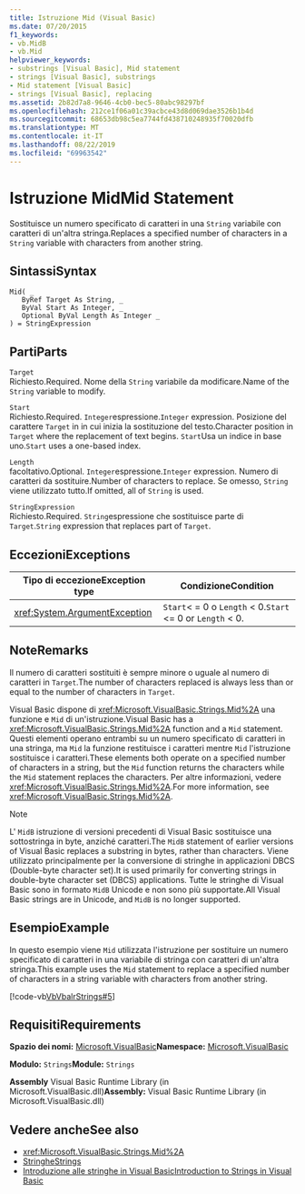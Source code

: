 ```yaml
---
title: Istruzione Mid (Visual Basic)
ms.date: 07/20/2015
f1_keywords:
- vb.MidB
- vb.Mid
helpviewer_keywords:
- substrings [Visual Basic], Mid statement
- strings [Visual Basic], substrings
- Mid statement [Visual Basic]
- strings [Visual Basic], replacing
ms.assetid: 2b82d7a8-9646-4cb0-bec5-80abc98297bf
ms.openlocfilehash: 212ce1f06a01c39acbce43d8d069dae3526b1b4d
ms.sourcegitcommit: 68653db98c5ea7744fd438710248935f70020dfb
ms.translationtype: MT
ms.contentlocale: it-IT
ms.lasthandoff: 08/22/2019
ms.locfileid: "69963542"
---
```

# <a name="mid-statement"></a><span data-ttu-id="58f00-102">Istruzione Mid</span><span class="sxs-lookup"><span data-stu-id="58f00-102">Mid Statement</span></span>
<span data-ttu-id="58f00-103">Sostituisce un numero specificato di caratteri in una `String` variabile con caratteri di un'altra stringa.</span><span class="sxs-lookup"><span data-stu-id="58f00-103">Replaces a specified number of characters in a `String` variable with characters from another string.</span></span>  
  
## <a name="syntax"></a><span data-ttu-id="58f00-104">Sintassi</span><span class="sxs-lookup"><span data-stu-id="58f00-104">Syntax</span></span>  
  
```  
Mid( _  
   ByRef Target As String, _  
   ByVal Start As Integer, _  
   Optional ByVal Length As Integer _  
) = StringExpression  
```  
  
## <a name="parts"></a><span data-ttu-id="58f00-105">Parti</span><span class="sxs-lookup"><span data-stu-id="58f00-105">Parts</span></span>  
 `Target`  
 <span data-ttu-id="58f00-106">Richiesto.</span><span class="sxs-lookup"><span data-stu-id="58f00-106">Required.</span></span> <span data-ttu-id="58f00-107">Nome della `String` variabile da modificare.</span><span class="sxs-lookup"><span data-stu-id="58f00-107">Name of the `String` variable to modify.</span></span>  
  
 `Start`  
 <span data-ttu-id="58f00-108">Richiesto.</span><span class="sxs-lookup"><span data-stu-id="58f00-108">Required.</span></span> <span data-ttu-id="58f00-109">`Integer`espressione.</span><span class="sxs-lookup"><span data-stu-id="58f00-109">`Integer` expression.</span></span> <span data-ttu-id="58f00-110">Posizione del carattere `Target` in in cui inizia la sostituzione del testo.</span><span class="sxs-lookup"><span data-stu-id="58f00-110">Character position in `Target` where the replacement of text begins.</span></span> <span data-ttu-id="58f00-111">`Start`Usa un indice in base uno.</span><span class="sxs-lookup"><span data-stu-id="58f00-111">`Start` uses a one-based index.</span></span>  
  
 `Length`  
 <span data-ttu-id="58f00-112">facoltativo.</span><span class="sxs-lookup"><span data-stu-id="58f00-112">Optional.</span></span> <span data-ttu-id="58f00-113">`Integer`espressione.</span><span class="sxs-lookup"><span data-stu-id="58f00-113">`Integer` expression.</span></span> <span data-ttu-id="58f00-114">Numero di caratteri da sostituire.</span><span class="sxs-lookup"><span data-stu-id="58f00-114">Number of characters to replace.</span></span> <span data-ttu-id="58f00-115">Se omesso, `String` viene utilizzato tutto.</span><span class="sxs-lookup"><span data-stu-id="58f00-115">If omitted, all of `String` is used.</span></span>  
  
 `StringExpression`  
 <span data-ttu-id="58f00-116">Richiesto.</span><span class="sxs-lookup"><span data-stu-id="58f00-116">Required.</span></span> <span data-ttu-id="58f00-117">`String`espressione che sostituisce parte di `Target`.</span><span class="sxs-lookup"><span data-stu-id="58f00-117">`String` expression that replaces part of `Target`.</span></span>  
  
## <a name="exceptions"></a><span data-ttu-id="58f00-118">Eccezioni</span><span class="sxs-lookup"><span data-stu-id="58f00-118">Exceptions</span></span>  
  
|<span data-ttu-id="58f00-119">Tipo di eccezione</span><span class="sxs-lookup"><span data-stu-id="58f00-119">Exception type</span></span>|<span data-ttu-id="58f00-120">Condizione</span><span class="sxs-lookup"><span data-stu-id="58f00-120">Condition</span></span>|  
|--------------------|---------------|  
|<xref:System.ArgumentException>|<span data-ttu-id="58f00-121">`Start`< = 0 o `Length` < 0.</span><span class="sxs-lookup"><span data-stu-id="58f00-121">`Start` <= 0 or `Length` < 0.</span></span>|  
  
## <a name="remarks"></a><span data-ttu-id="58f00-122">Note</span><span class="sxs-lookup"><span data-stu-id="58f00-122">Remarks</span></span>  
 <span data-ttu-id="58f00-123">Il numero di caratteri sostituiti è sempre minore o uguale al numero di caratteri in `Target`.</span><span class="sxs-lookup"><span data-stu-id="58f00-123">The number of characters replaced is always less than or equal to the number of characters in `Target`.</span></span>  
  
 <span data-ttu-id="58f00-124">Visual Basic dispone di <xref:Microsoft.VisualBasic.Strings.Mid%2A> una funzione e `Mid` di un'istruzione.</span><span class="sxs-lookup"><span data-stu-id="58f00-124">Visual Basic has a <xref:Microsoft.VisualBasic.Strings.Mid%2A> function and a `Mid` statement.</span></span> <span data-ttu-id="58f00-125">Questi elementi operano entrambi su un numero specificato di caratteri in una stringa, ma `Mid` la funzione restituisce i caratteri mentre `Mid` l'istruzione sostituisce i caratteri.</span><span class="sxs-lookup"><span data-stu-id="58f00-125">These elements both operate on a specified number of characters in a string, but the `Mid` function returns the characters while the `Mid` statement replaces the characters.</span></span> <span data-ttu-id="58f00-126">Per altre informazioni, vedere <xref:Microsoft.VisualBasic.Strings.Mid%2A>.</span><span class="sxs-lookup"><span data-stu-id="58f00-126">For more information, see <xref:Microsoft.VisualBasic.Strings.Mid%2A>.</span></span>  
  
> [!NOTE]
> <span data-ttu-id="58f00-127">L' `MidB` istruzione di versioni precedenti di Visual Basic sostituisce una sottostringa in byte, anziché caratteri.</span><span class="sxs-lookup"><span data-stu-id="58f00-127">The `MidB` statement of earlier versions of Visual Basic replaces a substring in bytes, rather than characters.</span></span> <span data-ttu-id="58f00-128">Viene utilizzato principalmente per la conversione di stringhe in applicazioni DBCS (Double-byte character set).</span><span class="sxs-lookup"><span data-stu-id="58f00-128">It is used primarily for converting strings in double-byte character set (DBCS) applications.</span></span> <span data-ttu-id="58f00-129">Tutte le stringhe di Visual Basic sono in formato `MidB` Unicode e non sono più supportate.</span><span class="sxs-lookup"><span data-stu-id="58f00-129">All Visual Basic strings are in Unicode, and `MidB` is no longer supported.</span></span>  
  
## <a name="example"></a><span data-ttu-id="58f00-130">Esempio</span><span class="sxs-lookup"><span data-stu-id="58f00-130">Example</span></span>  
 <span data-ttu-id="58f00-131">In questo esempio viene `Mid` utilizzata l'istruzione per sostituire un numero specificato di caratteri in una variabile di stringa con caratteri di un'altra stringa.</span><span class="sxs-lookup"><span data-stu-id="58f00-131">This example uses the `Mid` statement to replace a specified number of characters in a string variable with characters from another string.</span></span>  
  
 [!code-vb[VbVbalrStrings#5](~/samples/snippets/visualbasic/VS_Snippets_VBCSharp/VbVbalrStrings/VB/Class1.vb#5)]  
  
## <a name="requirements"></a><span data-ttu-id="58f00-132">Requisiti</span><span class="sxs-lookup"><span data-stu-id="58f00-132">Requirements</span></span>  
 <span data-ttu-id="58f00-133">**Spazio dei nomi:** [Microsoft.VisualBasic](../../../visual-basic/language-reference/runtime-library-members.md)</span><span class="sxs-lookup"><span data-stu-id="58f00-133">**Namespace:** [Microsoft.VisualBasic](../../../visual-basic/language-reference/runtime-library-members.md)</span></span>  
  
 <span data-ttu-id="58f00-134">**Modulo:** `Strings`</span><span class="sxs-lookup"><span data-stu-id="58f00-134">**Module:** `Strings`</span></span>  
  
 <span data-ttu-id="58f00-135">**Assembly** Visual Basic Runtime Library (in Microsoft.VisualBasic.dll)</span><span class="sxs-lookup"><span data-stu-id="58f00-135">**Assembly:** Visual Basic Runtime Library (in Microsoft.VisualBasic.dll)</span></span>  
  
## <a name="see-also"></a><span data-ttu-id="58f00-136">Vedere anche</span><span class="sxs-lookup"><span data-stu-id="58f00-136">See also</span></span>

- <xref:Microsoft.VisualBasic.Strings.Mid%2A>
- [<span data-ttu-id="58f00-137">Stringhe</span><span class="sxs-lookup"><span data-stu-id="58f00-137">Strings</span></span>](../../../visual-basic/programming-guide/language-features/strings/index.md)
- [<span data-ttu-id="58f00-138">Introduzione alle stringhe in Visual Basic</span><span class="sxs-lookup"><span data-stu-id="58f00-138">Introduction to Strings in Visual Basic</span></span>](../../../visual-basic/programming-guide/language-features/strings/introduction-to-strings.md)
